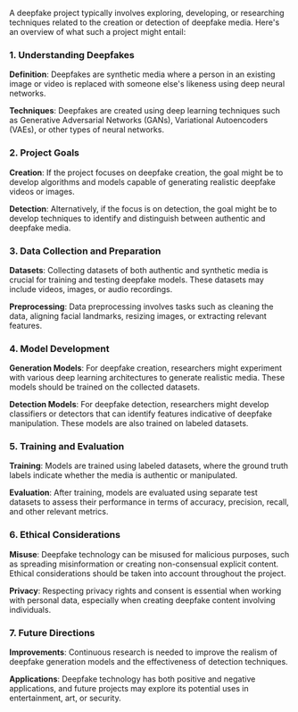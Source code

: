 ﻿A deepfake project typically involves exploring, developing, or researching techniques related to the creation or detection of deepfake media. Here's an overview of what such a project might entail:

### 1. Understanding Deepfakes

**Definition**: Deepfakes are synthetic media where a person in an existing image or video is replaced with someone else's likeness using deep neural networks.

**Techniques**: Deepfakes are created using deep learning techniques such as Generative Adversarial Networks (GANs), Variational Autoencoders (VAEs), or other types of neural networks.

### 2. Project Goals

**Creation**: If the project focuses on deepfake creation, the goal might be to develop algorithms and models capable of generating realistic deepfake videos or images.

**Detection**: Alternatively, if the focus is on detection, the goal might be to develop techniques to identify and distinguish between authentic and deepfake media.

### 3. Data Collection and Preparation

**Datasets**: Collecting datasets of both authentic and synthetic media is crucial for training and testing deepfake models. These datasets may include videos, images, or audio recordings.

**Preprocessing**: Data preprocessing involves tasks such as cleaning the data, aligning facial landmarks, resizing images, or extracting relevant features.

### 4. Model Development

**Generation Models**: For deepfake creation, researchers might experiment with various deep learning architectures to generate realistic media. These models should be trained on the collected datasets.

**Detection Models**: For deepfake detection, researchers might develop classifiers or detectors that can identify features indicative of deepfake manipulation. These models are also trained on labeled datasets.

### 5. Training and Evaluation

**Training**: Models are trained using labeled datasets, where the ground truth labels indicate whether the media is authentic or manipulated.

**Evaluation**: After training, models are evaluated using separate test datasets to assess their performance in terms of accuracy, precision, recall, and other relevant metrics.

### 6. Ethical Considerations

**Misuse**: Deepfake technology can be misused for malicious purposes, such as spreading misinformation or creating non-consensual explicit content. Ethical considerations should be taken into account throughout the project.

**Privacy**: Respecting privacy rights and consent is essential when working with personal data, especially when creating deepfake content involving individuals.

### 7. Future Directions

**Improvements**: Continuous research is needed to improve the realism of deepfake generation models and the effectiveness of detection techniques.

**Applications**: Deepfake technology has both positive and negative applications, and future projects may explore its potential uses in entertainment, art, or security.


